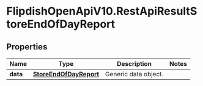# FlipdishOpenApiV10.RestApiResultStoreEndOfDayReport

## Properties
Name | Type | Description | Notes
------------ | ------------- | ------------- | -------------
**data** | [**StoreEndOfDayReport**](StoreEndOfDayReport.md) | Generic data object. | 


